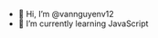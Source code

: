 - 👋 Hi, I’m @vannguyenv12
- 🌱 I’m currently learning JavaScript

<!---
vannguyenv12/vannguyenv12 is a ✨ special ✨ repository because its `README.md` (this file) appears on your GitHub profile.
You can click the Preview link to take a look at your changes.
--->
